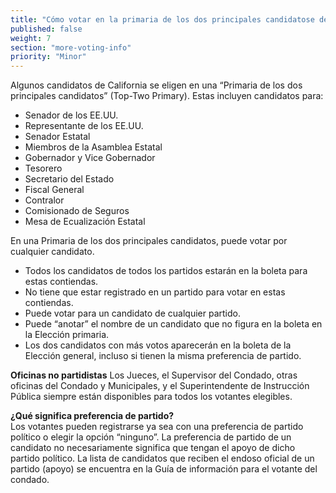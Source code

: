 ```yaml
---
title: "Cómo votar en la primaria de los dos principales candidatose de California"
published: false
weight: 7
section: "more-voting-info"
priority: "Minor"
---
```


Algunos candidatos de California se eligen en una “Primaria de los dos principales candidatos” (Top-Two Primary). Estas incluyen candidatos para: 
- Senador de los EE.UU.  
- Representante de los EE.UU. 
- Senador Estatal  
- Miembros de la Asamblea Estatal  
- Gobernador y Vice Gobernador  
- Tesorero 
- Secretario del Estado
- Fiscal General
- Contralor 
- Comisionado de Seguros  
- Mesa de Ecualización Estatal  

En una Primaria de los dos principales candidatos, puede votar por cualquier candidato.
- Todos los candidatos de todos los partidos estarán en la boleta para estas contiendas. 
- No tiene que estar registrado en un partido para votar en estas contiendas.
- Puede votar para un candidato de cualquier partido. 
-  Puede “anotar” el nombre de un candidato que no figura en la boleta en la Elección primaria. 
- Los dos candidatos con más votos aparecerán en la boleta de la Elección general, incluso si tienen la misma preferencia de partido.

**Oficinas no partidistas** Los Jueces, el Supervisor del Condado, otras oficinas del Condado y Municipales, y el Superintendente de Instrucción Pública siempre están disponibles para todos los votantes elegibles.  

**¿Qué significa preferencia de partido?**  
Los votantes pueden registrarse ya sea con una preferencia de partido político o elegir la opción “ninguno”. La preferencia de partido de un candidato no necesariamente significa que tengan el apoyo de dicho partido político. La lista de candidatos que reciben el endoso oficial de un partido (apoyo) se encuentra en la Guía de información para el votante del condado.  
